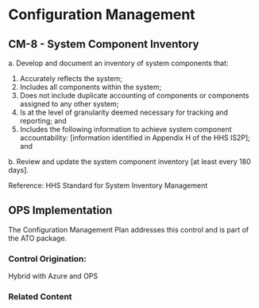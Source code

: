 # Configuration Management
## CM-8 - System Component Inventory

a. Develop and document an inventory of system components that:

1. Accurately reflects the system;<br />
2. Includes all components within the system;<br />
3. Does not include duplicate accounting of components or components assigned to any other system;<br />
4. Is at the level of granularity deemed necessary for tracking and reporting; and<br />
5. Includes the following information to achieve system component accountability: [information identified in Appendix H of the HHS IS2P]; and<br />

b. Review and update the system component inventory [at least every 180 days].

Reference:
HHS Standard for System Inventory Management

## OPS Implementation

The Configuration Management Plan addresses this control and is part of the ATO package.

### Control Origination:

Hybrid with Azure and OPS

### Related Content
